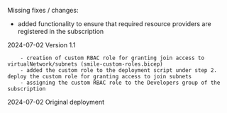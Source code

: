 Missing fixes / changes:
- added functionality to ensure that required resource providers are registered in the subscription


2024-07-02	Version 1.1
		
		- creation of custom RBAC role for granting join access to virtualNetwork/subnets (smile-custom-roles.bicep)
		- added the custom role to the deployment script under step 2. deploy the custom role for granting access to join subnets
		- assigning the custom RBAC role to the Developers group of the subscription


2024-07-02	Original deployment
